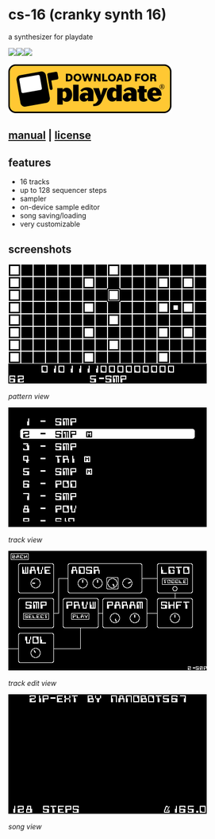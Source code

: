 # cs-16 (cranky synth 16)
a synthesizer for playdate

<img src ="https://img.shields.io/tokei/lines/github/nanobot567/cs-16"><img src="https://img.shields.io/github/downloads/nanobot567/cs-16/total"><img src="https://img.shields.io/github/v/release/nanobot567/cs-16">

<div style="align: center;"><a href="https://github.com/nanobot567/cs-16/releases/latest"><img src="https://github.com/Nanobot567/tAoHtH/blob/main/readme-graphics/Playdate-badge-download.png"></a></img></div>

## [manual](https://github.com/nanobot567/cs-16/blob/main/MANUAL.md) | [license](https://github.com/nanobot567/cs-16/blob/main/LICENSE)

## features
- 16 tracks
- up to 128 sequencer steps
- sampler
- on-device sample editor
- song saving/loading
- very customizable

## screenshots

![](assets/pattern.png)

*pattern view*

![](assets/track.png)

*track view*

![](assets/track-2.png)

*track edit view*

![](assets/song.png)

*song view*
